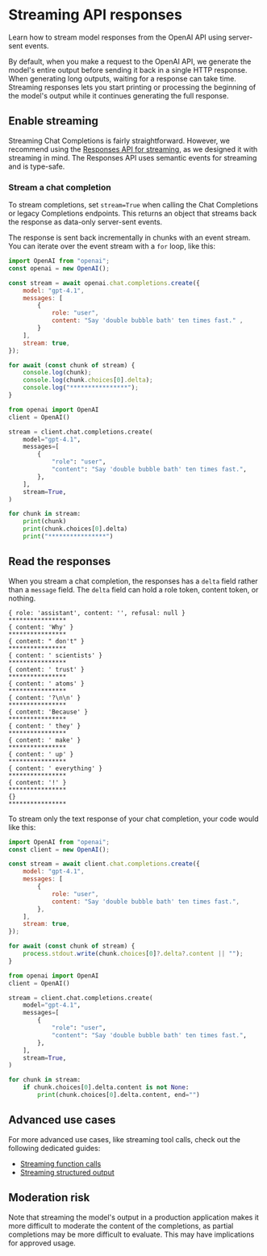 Streaming API responses
=======================

Learn how to stream model responses from the OpenAI API using server-sent events.

By default, when you make a request to the OpenAI API, we generate the model's entire output before sending it back in a single HTTP response. When generating long outputs, waiting for a response can take time. Streaming responses lets you start printing or processing the beginning of the model's output while it continues generating the full response.

Enable streaming
----------------

Streaming Chat Completions is fairly straightforward. However, we recommend using the [Responses API for streaming](/docs/guides/streaming-responses?api-mode=responses), as we designed it with streaming in mind. The Responses API uses semantic events for streaming and is type-safe.

### Stream a chat completion

To stream completions, set `stream=True` when calling the Chat Completions or legacy Completions endpoints. This returns an object that streams back the response as data-only server-sent events.

The response is sent back incrementally in chunks with an event stream. You can iterate over the event stream with a `for` loop, like this:

```javascript
import OpenAI from "openai";
const openai = new OpenAI();

const stream = await openai.chat.completions.create({
    model: "gpt-4.1",
    messages: [
        {
            role: "user",
            content: "Say 'double bubble bath' ten times fast." ,
        }
    ],
    stream: true,
});

for await (const chunk of stream) {
    console.log(chunk);
    console.log(chunk.choices[0].delta);
    console.log("****************");
}
```

```python
from openai import OpenAI
client = OpenAI()

stream = client.chat.completions.create(
    model="gpt-4.1",
    messages=[
        {
            "role": "user",
            "content": "Say 'double bubble bath' ten times fast.",
        },
    ],
    stream=True,
)

for chunk in stream:
    print(chunk)
    print(chunk.choices[0].delta)
    print("****************")
```

Read the responses
------------------

When you stream a chat completion, the responses has a `delta` field rather than a `message` field. The `delta` field can hold a role token, content token, or nothing.

```text
{ role: 'assistant', content: '', refusal: null }
****************
{ content: 'Why' }
****************
{ content: " don't" }
****************
{ content: ' scientists' }
****************
{ content: ' trust' }
****************
{ content: ' atoms' }
****************
{ content: '?\n\n' }
****************
{ content: 'Because' }
****************
{ content: ' they' }
****************
{ content: ' make' }
****************
{ content: ' up' }
****************
{ content: ' everything' }
****************
{ content: '!' }
****************
{}
****************
```

To stream only the text response of your chat completion, your code would like this:

```javascript
import OpenAI from "openai";
const client = new OpenAI();

const stream = await client.chat.completions.create({
    model: "gpt-4.1",
    messages: [
        {
            role: "user",
            content: "Say 'double bubble bath' ten times fast.",
        },
    ],
    stream: true,
});

for await (const chunk of stream) {
    process.stdout.write(chunk.choices[0]?.delta?.content || "");
}
```

```python
from openai import OpenAI
client = OpenAI()

stream = client.chat.completions.create(
    model="gpt-4.1",
    messages=[
        {
            "role": "user",
            "content": "Say 'double bubble bath' ten times fast.",
        },
    ],
    stream=True,
)

for chunk in stream:
    if chunk.choices[0].delta.content is not None:
        print(chunk.choices[0].delta.content, end="")
```

Advanced use cases
------------------

For more advanced use cases, like streaming tool calls, check out the following dedicated guides:

*   [Streaming function calls](/docs/guides/function-calling#streaming)
*   [Streaming structured output](/docs/guides/structured-outputs#streaming)

Moderation risk
---------------

Note that streaming the model's output in a production application makes it more difficult to moderate the content of the completions, as partial completions may be more difficult to evaluate. This may have implications for approved usage.


